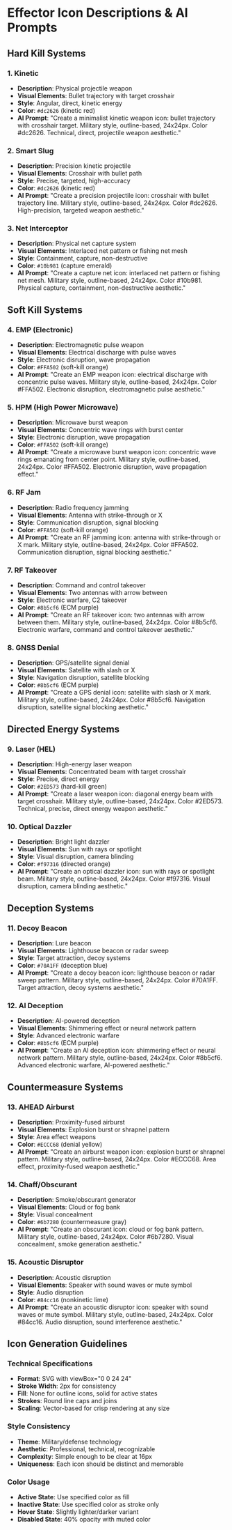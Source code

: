 # Effector Icon Descriptions & AI Prompts

## Hard Kill Systems

### 1. Kinetic

- **Description**: Physical projectile weapon
- **Visual Elements**: Bullet trajectory with target crosshair
- **Style**: Angular, direct, kinetic energy
- **Color**: `#dc2626` (kinetic red)
- **AI Prompt**: "Create a minimalist kinetic weapon icon: bullet trajectory
  with crosshair target. Military style, outline-based, 24x24px. Color #dc2626.
  Technical, direct, projectile weapon aesthetic."

### 2. Smart Slug

- **Description**: Precision kinetic projectile
- **Visual Elements**: Crosshair with bullet path
- **Style**: Precise, targeted, high-accuracy
- **Color**: `#dc2626` (kinetic red)
- **AI Prompt**: "Create a precision projectile icon: crosshair with bullet
  trajectory line. Military style, outline-based, 24x24px. Color #dc2626.
  High-precision, targeted weapon aesthetic."

### 3. Net Interceptor

- **Description**: Physical net capture system
- **Visual Elements**: Interlaced net pattern or fishing net mesh
- **Style**: Containment, capture, non-destructive
- **Color**: `#10b981` (capture emerald)
- **AI Prompt**: "Create a capture net icon: interlaced net pattern or fishing
  net mesh. Military style, outline-based, 24x24px. Color #10b981. Physical
  capture, containment, non-destructive aesthetic."

## Soft Kill Systems

### 4. EMP (Electronic)

- **Description**: Electromagnetic pulse weapon
- **Visual Elements**: Electrical discharge with pulse waves
- **Style**: Electronic disruption, wave propagation
- **Color**: `#FFA502` (soft-kill orange)
- **AI Prompt**: "Create an EMP weapon icon: electrical discharge with
  concentric pulse waves. Military style, outline-based, 24x24px. Color #FFA502.
  Electronic disruption, electromagnetic pulse aesthetic."

### 5. HPM (High Power Microwave)

- **Description**: Microwave burst weapon
- **Visual Elements**: Concentric wave rings with burst center
- **Style**: Electronic disruption, wave propagation
- **Color**: `#FFA502` (soft-kill orange)
- **AI Prompt**: "Create a microwave burst weapon icon: concentric wave rings
  emanating from center point. Military style, outline-based, 24x24px. Color
  #FFA502. Electronic disruption, wave propagation effect."

### 6. RF Jam

- **Description**: Radio frequency jamming
- **Visual Elements**: Antenna with strike-through or X
- **Style**: Communication disruption, signal blocking
- **Color**: `#FFA502` (soft-kill orange)
- **AI Prompt**: "Create an RF jamming icon: antenna with strike-through or X
  mark. Military style, outline-based, 24x24px. Color #FFA502. Communication
  disruption, signal blocking aesthetic."

### 7. RF Takeover

- **Description**: Command and control takeover
- **Visual Elements**: Two antennas with arrow between
- **Style**: Electronic warfare, C2 takeover
- **Color**: `#8b5cf6` (ECM purple)
- **AI Prompt**: "Create an RF takeover icon: two antennas with arrow between
  them. Military style, outline-based, 24x24px. Color #8b5cf6. Electronic
  warfare, command and control takeover aesthetic."

### 8. GNSS Denial

- **Description**: GPS/satellite signal denial
- **Visual Elements**: Satellite with slash or X
- **Style**: Navigation disruption, satellite blocking
- **Color**: `#8b5cf6` (ECM purple)
- **AI Prompt**: "Create a GPS denial icon: satellite with slash or X mark.
  Military style, outline-based, 24x24px. Color #8b5cf6. Navigation disruption,
  satellite signal blocking aesthetic."

## Directed Energy Systems

### 9. Laser (HEL)

- **Description**: High-energy laser weapon
- **Visual Elements**: Concentrated beam with target crosshair
- **Style**: Precise, direct energy
- **Color**: `#2ED573` (hard-kill green)
- **AI Prompt**: "Create a laser weapon icon: diagonal energy beam with target
  crosshair. Military style, outline-based, 24x24px. Color #2ED573. Technical,
  precise, direct energy weapon aesthetic."

### 10. Optical Dazzler

- **Description**: Bright light dazzler
- **Visual Elements**: Sun with rays or spotlight
- **Style**: Visual disruption, camera blinding
- **Color**: `#f97316` (directed orange)
- **AI Prompt**: "Create an optical dazzler icon: sun with rays or spotlight
  beam. Military style, outline-based, 24x24px. Color #f97316. Visual
  disruption, camera blinding aesthetic."

## Deception Systems

### 11. Decoy Beacon

- **Description**: Lure beacon
- **Visual Elements**: Lighthouse beacon or radar sweep
- **Style**: Target attraction, decoy systems
- **Color**: `#70A1FF` (deception blue)
- **AI Prompt**: "Create a decoy beacon icon: lighthouse beacon or radar sweep
  pattern. Military style, outline-based, 24x24px. Color #70A1FF. Target
  attraction, decoy systems aesthetic."

### 12. AI Deception

- **Description**: AI-powered deception
- **Visual Elements**: Shimmering effect or neural network pattern
- **Style**: Advanced electronic warfare
- **Color**: `#8b5cf6` (ECM purple)
- **AI Prompt**: "Create an AI deception icon: shimmering effect or neural
  network pattern. Military style, outline-based, 24x24px. Color #8b5cf6.
  Advanced electronic warfare, AI-powered aesthetic."

## Countermeasure Systems

### 13. AHEAD Airburst

- **Description**: Proximity-fused airburst
- **Visual Elements**: Explosion burst or shrapnel pattern
- **Style**: Area effect weapons
- **Color**: `#ECCC68` (denial yellow)
- **AI Prompt**: "Create an airburst weapon icon: explosion burst or shrapnel
  pattern. Military style, outline-based, 24x24px. Color #ECCC68. Area effect,
  proximity-fused weapon aesthetic."

### 14. Chaff/Obscurant

- **Description**: Smoke/obscurant generator
- **Visual Elements**: Cloud or fog bank
- **Style**: Visual concealment
- **Color**: `#6b7280` (countermeasure gray)
- **AI Prompt**: "Create an obscurant icon: cloud or fog bank pattern. Military
  style, outline-based, 24x24px. Color #6b7280. Visual concealment, smoke
  generation aesthetic."

### 15. Acoustic Disruptor

- **Description**: Acoustic disruption
- **Visual Elements**: Speaker with sound waves or mute symbol
- **Style**: Audio disruption
- **Color**: `#84cc16` (nonkinetic lime)
- **AI Prompt**: "Create an acoustic disruptor icon: speaker with sound waves or
  mute symbol. Military style, outline-based, 24x24px. Color #84cc16. Audio
  disruption, sound interference aesthetic."

## Icon Generation Guidelines

### Technical Specifications

- **Format**: SVG with viewBox="0 0 24 24"
- **Stroke Width**: 2px for consistency
- **Fill**: None for outline icons, solid for active states
- **Strokes**: Round line caps and joins
- **Scaling**: Vector-based for crisp rendering at any size

### Style Consistency

- **Theme**: Military/defense technology
- **Aesthetic**: Professional, technical, recognizable
- **Complexity**: Simple enough to be clear at 16px
- **Uniqueness**: Each icon should be distinct and memorable

### Color Usage

- **Active State**: Use specified color as fill
- **Inactive State**: Use specified color as stroke only
- **Hover State**: Slightly lighter/darker variant
- **Disabled State**: 40% opacity with muted color
